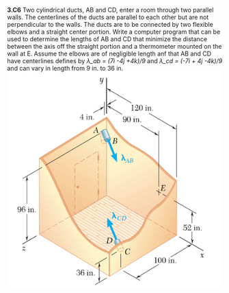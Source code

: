 **3.C6** Two cylindrical ducts, AB and CD, enter a room through two parallel walls. The centerlines
of the ducts are parallel to each other but are not perpendicular to the walls. The ducts are to be
connected by two flexible elbows and a straight center portion. Write a computer program that can be
used to  determine the lengths of AB and CD that minimize the distance between the axis off the
straight portion and a thermometer mounted on the wall at E. Assume the elbows are of negligible 
length anf that AB and CD have centerlines defines by _λ\_ab = (7i -4j +4k)/9_ and _λ\_cd = (-7i + 4j -4k)/9_
and can vary in length from 9 in. to 36 in. 
![](image.png)